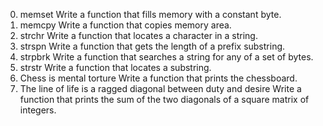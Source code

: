 0. memset 
Write a function that fills memory with a constant byte.
1. memcpy 
Write a function that copies memory area.
2. strchr 
Write a function that locates a character in a string.
3. strspn 
Write a function that gets the length of a prefix substring.
4. strpbrk 
Write a function that searches a string for any of a set of bytes.
5. strstr 
Write a function that locates a substring.
6. Chess is mental torture 
Write a function that prints the chessboard.
7. The line of life is a ragged diagonal between duty and desire 
Write a function that prints the sum of the two diagonals of a square matrix of integers.
